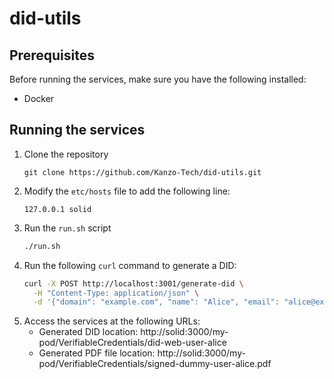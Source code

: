 # did-utils

## Prerequisites

Before running the services, make sure you have the following installed:

- Docker

## Running the services

1. Clone the repository
   ```
   git clone https://github.com/Kanzo-Tech/did-utils.git
   ```
2. Modify the `etc/hosts` file to add the following line:
   ```
   127.0.0.1 solid
   ```
3. Run the `run.sh` script
   ```sh
   ./run.sh
   ```
4. Run the following `curl` command to generate a DID:
   ```sh
   curl -X POST http://localhost:3001/generate-did \
     -H "Content-Type: application/json" \
     -d '{"domain": "example.com", "name": "Alice", "email": "alice@example.com", "dni": "123456789"}'
   ```
5. Access the services at the following URLs:
   - Generated DID location: http://solid:3000/my-pod/VerifiableCredentials/did-web-user-alice
   - Generated PDF file location: http://solid:3000/my-pod/VerifiableCredentials/signed-dummy-user-alice.pdf
